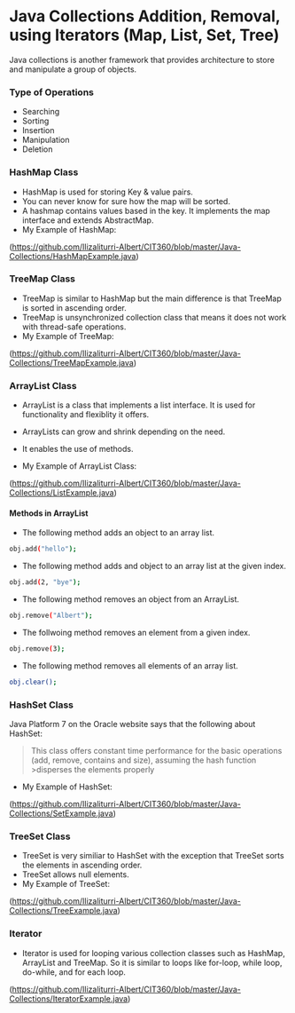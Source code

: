 # Java Collections Addition, Removal, using Iterators (Map, List, Set, Tree)

Java collections is another framework that provides architecture to store and manipulate a group of objects. 

### Type of Operations

- Searching
- Sorting
- Insertion
- Manipulation 
- Deletion

### HashMap Class

- HashMap is used for storing Key & value pairs. 
- You can never know for sure how the map will be sorted.
- A hashmap contains values based in the key. It implements the map interface and extends AbstractMap.
- My Example of HashMap:

(https://github.com/Ilizaliturri-Albert/CIT360/blob/master/Java-Collections/HashMapExample.java)


### TreeMap Class

- TreeMap is similar to HashMap but the main difference is that TreeMap is sorted in ascending order. 
- TreeMap is unsynchronized collection class that means it does not work with thread-safe operations.
- My Example of TreeMap:

(https://github.com/Ilizaliturri-Albert/CIT360/blob/master/Java-Collections/TreeMapExample.java)

### ArrayList Class

- ArrayList is a class that implements a list interface. It is used for functionality and flexiblity it offers. 
- ArrayLists can grow and shrink depending on the need. 
- It enables the use of methods. 

- My Example of ArrayList Class:

(https://github.com/Ilizaliturri-Albert/CIT360/blob/master/Java-Collections/ListExample.java)

#### Methods in ArrayList
- The following method adds an object to an array list. 
```sh
obj.add("hello");
```

- The following method adds and object to an array list at the given index.
```sh
obj.add(2, "bye");
```

- The following method removes an object from an ArrayList.
```sh
obj.remove("Albert");
```

- The follwoing method removes an element from a given index.
```sh
obj.remove(3);
```

- The following method removes all elements of an array list. 
```sh
obj.clear();
```

### HashSet Class
Java Platform 7 on the Oracle website says that the following about HashSet:
>This class offers constant time performance for the basic operations (add, remove, contains and size), assuming the hash function >disperses the elements properly 

- My Example of HashSet:

(https://github.com/Ilizaliturri-Albert/CIT360/blob/master/Java-Collections/SetExample.java)

### TreeSet Class

- TreeSet is very similiar to HashSet with the exception that TreeSet sorts the elements in ascending order. 
- TreeSet allows null elements.
- My Example of TreeSet:

(https://github.com/Ilizaliturri-Albert/CIT360/blob/master/Java-Collections/TreeExample.java)

### Iterator

- Iterator is used for looping various collection classes such as HashMap, ArrayList and TreeMap. So it is similar to loops like for-loop, while loop, do-while, and for each loop.

(https://github.com/Ilizaliturri-Albert/CIT360/blob/master/Java-Collections/IteratorExample.java)
